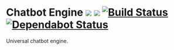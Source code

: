 # Chatbot Engine [![](https://jitpack.io/v/Thibstars/Chatbot-Engine.svg)](https://jitpack.io/#Thibstars/Chatbot-Engine) [![](https://jitci.com/gh/Thibstars/spring-profile-utils/svg)](https://jitci.com/gh/Thibstars/chatbot-engine) [![Build Status](https://travis-ci.org/Thibstars/Chatbot-Engine.svg?branch=master)](https://travis-ci.org/Thibstars/Chatbot-Engine) [![Dependabot Status](https://api.dependabot.com/badges/status?host=github&repo=Thibstars/Chatbot-Engine)](https://dependabot.com) #
Universal chatbot engine.